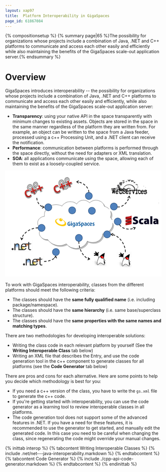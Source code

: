 ```yaml
---
layout: xap97
title:  Platform Interoperability in GigaSpaces
page_id: 61867084
---
```


{% compositionsetup %}
{% summary page|65 %}The possibility for organizations whose projects include a combination of Java, .NET and C++ platforms to communicate and access each other easily and efficiently while also maintaining the benefits of the GigaSpaces scale-out application server.{% endsummary %}

# Overview

GigaSpaces introduces interoperability -- the possibility for organizations whose projects include a combination of Java, .NET and C++ platforms to communicate and access each other easily and efficiently, while also maintaining the benefits of the GigaSpaces scale-out application server:

- **Transparency**: using your native API in the space transparently with minimum changes to existing assets. Objects are stored in the space in the same manner regardless of the platform they are written from. For example, an object can be written to the space from a Java feeder, processed using a c++ Processing Unit, and a .NET client can receive the notification.
- **Performance**: communication between platforms is performed through the space directly, without the need for adapters or XML translation.
- **SOA**: all applications communicate using the space, allowing each of them to exist as a loosely-coupled service.

![interop.png](/attachment_files/interop.png)

To work with GigaSpaces interoperability, classes from the different platforms should meet the following criteria:

- The classes should have the **same fully qualified name** (i.e. including package/namespace).
- The classes should have the **same hierarchy** (i.e. same base/superclass structure).
- The classes should have the **same properties with the same names and matching types**.

There are two methodologies for developing interoperable solutions:

- Writing the class code in each relevant platform by yourself (See the **Writing Interoperable Class** tab below)
- Writing an XML file that describes the Entry, and use the code generation tool in the c++ component to generate classes for all platforms (see the **Code Generator** tab below)

There are pros and cons for each alternative. Here are some points to help you decide which methodology is best for you:

- If you need a c++ version of the class, you have to write the `gs.xml` file to generate the c++ code.
- If you're getting started with interoperability, you can use the code generator as a learning tool to review interoperable classes in all platforms.
- The code generation tool does not support some of the advanced features in .NET. If you have a need for these features, it is recommended to use the generator to get started, and manually edit the generated code. In this case you need to be careful when changing the class, since regenerating the code might override your manual changes.

{% inittab interop %}
{% tabcontent Writing Interoperable Classes %}
{% include .net/net---java-interoperability.markdown %}
{% endtabcontent %}
{% tabcontent Code Generator %}
{% include ./cpp-api-code-generator.markdown %}
{% endtabcontent %}
{% endinittab %}

